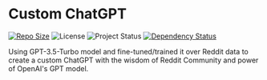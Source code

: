 # Custom ChatGPT
[![Repo Size](https://img.shields.io/github/repo-size/tushar-mahalya/Custom-ChatGPT?style=flat-square)](https://github.com/tushar-mahalya/Custom-ChatGPT)  ![License](https://img.shields.io/badge/license-MIT-red.svg)  ![Project Status](https://img.shields.io/badge/status-active-brightgreen.svg)  [![Dependency Status](https://david-dm.org/tushar-mahalya/Custom-ChatGPT.svg)](https://david-dm.org/tushar-mahalya/Custom-ChatGPT)


Using GPT-3.5-Turbo model and fine-tuned/trained it over Reddit data to create a custom ChatGPT with the wisdom of Reddit Community and power of OpenAI's GPT model.

